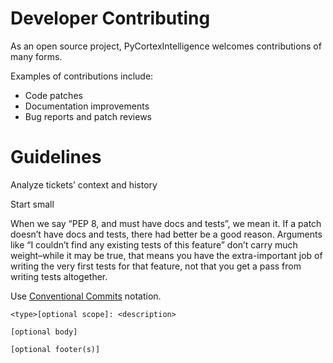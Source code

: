 # Developer Contributing

As an open source project, PyCortexIntelligence welcomes contributions of many forms.

Examples of contributions include:

- Code patches
- Documentation improvements
- Bug reports and patch reviews

# Guidelines

Analyze tickets’ context and history

Start small

When we say “PEP 8, and must have docs and tests”, we mean it. If a patch doesn’t have docs and tests, there had better be a good reason. Arguments like “I couldn’t find any existing tests of this feature” don’t carry much weight–while it may be true, that means you have the extra-important job of writing the very first tests for that feature, not that you get a pass from writing tests altogether.

Use [Conventional Commits](https://www.conventionalcommits.org/en/v1.0.0/) notation.

```
<type>[optional scope]: <description>

[optional body]

[optional footer(s)]
```